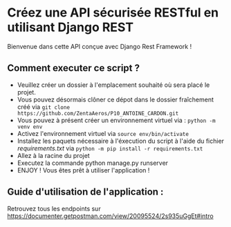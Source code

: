 # Créez une API sécurisée RESTful en utilisant Django REST
Bienvenue dans cette API conçue avec Django Rest Framework !

## Comment executer ce script ?
* Veuillez créer un dossier à l'emplacement souhaité où sera placé le projet.
* Vous pouvez désormais clôner ce dépot dans le dossier fraîchement créé via `git clone https://github.com/ZentaAeros/P10_ANTOINE_CARDON.git`
* Vous pouvez à présent créer un environnement virtuel via : `python -m venv env`
* Activez l'environnement virtuel via `source env/bin/activate`
* Installez les paquets nécessaire à l'éxecution du script à l'aide du fichier *requirements.txt* via `python -m pip install -r requirements.txt`
* Allez à la racine du projet
* Executez la commande python manage.py runserver
* ENJOY ! Vous êtes prêt à utiliser l'application !

## Guide d'utilisation de l'application :
Retrouvez tous les endpoints sur https://documenter.getpostman.com/view/20095524/2s935uGgEt#intro

